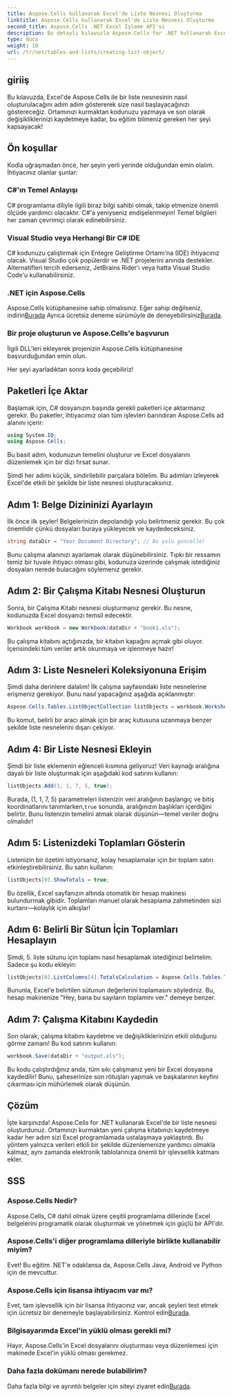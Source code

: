 ```yaml
---
title: Aspose.Cells kullanarak Excel'de Liste Nesnesi Oluşturma
linktitle: Aspose.Cells kullanarak Excel'de Liste Nesnesi Oluşturma
second_title: Aspose.Cells .NET Excel İşleme API'si
description: Bu detaylı kılavuzla Aspose.Cells for .NET kullanarak Excel'de bir liste nesnesi oluşturun. Kolay veri yönetimi ve hesaplamalarda ustalaşın.
type: docs
weight: 10
url: /tr/net/tables-and-lists/creating-list-object/
---
```

## giriiş

Bu kılavuzda, Excel'de Aspose.Cells ile bir liste nesnesinin nasıl oluşturulacağını adım adım göstererek size nasıl başlayacağınızı göstereceğiz. Ortamınızı kurmaktan kodunuzu yazmaya ve son olarak değişikliklerinizi kaydetmeye kadar, bu eğitim bilmeniz gereken her şeyi kapsayacak!

## Ön koşullar

Kodla uğraşmadan önce, her şeyin yerli yerinde olduğundan emin olalım. İhtiyacınız olanlar şunlar:

### C#'ın Temel Anlayışı
C# programlama diliyle ilgili biraz bilgi sahibi olmak, takip etmenize önemli ölçüde yardımcı olacaktır. C#'a yeniyseniz endişelenmeyin! Temel bilgileri her zaman çevrimiçi olarak edinebilirsiniz.

### Visual Studio veya Herhangi Bir C# IDE
C# kodunuzu çalıştırmak için Entegre Geliştirme Ortamı'na (IDE) ihtiyacınız olacak. Visual Studio çok popülerdir ve .NET projelerini anında destekler. Alternatifleri tercih ederseniz, JetBrains Rider'ı veya hatta Visual Studio Code'u kullanabilirsiniz.

### .NET için Aspose.Cells
 Aspose.Cells kütüphanesine sahip olmalısınız. Eğer sahip değilseniz, indirin[Burada](https://releases.aspose.com/cells/net/) Ayrıca ücretsiz deneme sürümüyle de deneyebilirsiniz[Burada](https://releases.aspose.com/).

### Bir proje oluşturun ve Aspose.Cells'e başvurun
İlgili DLL'leri ekleyerek projenizin Aspose.Cells kütüphanesine başvurduğundan emin olun.

Her şeyi ayarladıktan sonra koda geçebiliriz!

## Paketleri İçe Aktar

Başlamak için, C# dosyanızın başında gerekli paketleri içe aktarmanız gerekir. Bu paketler, ihtiyacımız olan tüm işlevleri barındıran Aspose.Cells ad alanını içerir:

```csharp
using System.IO;
using Aspose.Cells;
```

Bu basit adım, kodunuzun temelini oluşturur ve Excel dosyalarını düzenlemek için bir dizi fırsat sunar.

Şimdi her adımı küçük, sindirilebilir parçalara bölelim. Bu adımları izleyerek Excel'de etkili bir şekilde bir liste nesnesi oluşturacaksınız.

## Adım 1: Belge Dizininizi Ayarlayın

İlk önce ilk şeyler! Belgelerinizin depolandığı yolu belirtmeniz gerekir. Bu çok önemlidir çünkü dosyaları buraya yükleyecek ve kaydedeceksiniz. 

```csharp
string dataDir = "Your Document Directory"; // Bu yolu güncelle!
```

Bunu çalışma alanınızı ayarlamak olarak düşünebilirsiniz. Tıpkı bir ressamın temiz bir tuvale ihtiyacı olması gibi, kodunuza üzerinde çalışmak istediğiniz dosyaları nerede bulacağını söylemeniz gerekir.

## Adım 2: Bir Çalışma Kitabı Nesnesi Oluşturun

Sonra, bir Çalışma Kitabı nesnesi oluşturmanız gerekir. Bu nesne, kodunuzda Excel dosyanızı temsil edecektir. 

```csharp
Workbook workbook = new Workbook(dataDir + "book1.xls");
```

Bu çalışma kitabını açtığınızda, bir kitabın kapağını açmak gibi oluyor. İçerisindeki tüm veriler artık okunmaya ve işlenmeye hazır!

## Adım 3: Liste Nesneleri Koleksiyonuna Erişim

Şimdi daha derinlere dalalım! İlk çalışma sayfasındaki liste nesnelerine erişmeniz gerekiyor. Bunu nasıl yapacağınız aşağıda açıklanmıştır:

```csharp
Aspose.Cells.Tables.ListObjectCollection listObjects = workbook.Worksheets[0].ListObjects;
```

Bu komut, belirli bir aracı almak için bir araç kutusuna uzanmaya benzer şekilde liste nesnelerini dışarı çekiyor. 

## Adım 4: Bir Liste Nesnesi Ekleyin

Şimdi bir liste eklemenin eğlenceli kısmına geliyoruz! Veri kaynağı aralığına dayalı bir liste oluşturmak için aşağıdaki kod satırını kullanın:

```csharp
listObjects.Add(1, 1, 7, 5, true);
```

 Burada, (1, 1, 7, 5) parametreleri listenizin veri aralığının başlangıç ve bitiş koordinatlarını tanımlarken,`true` sonunda, aralığınızın başlıkları içerdiğini belirtir. Bunu listenizin temelini atmak olarak düşünün—temel veriler doğru olmalıdır!

## Adım 5: Listenizdeki Toplamları Gösterin

Listenizin bir özetini istiyorsanız, kolay hesaplamalar için bir toplam satırı etkinleştirebilirsiniz. Bu satırı kullanın:

```csharp
listObjects[0].ShowTotals = true;
```

Bu özellik, Excel sayfanızın altında otomatik bir hesap makinesi bulundurmak gibidir. Toplamları manuel olarak hesaplama zahmetinden sizi kurtarır—kolaylık için alkışlar!

## Adım 6: Belirli Bir Sütun İçin Toplamları Hesaplayın

Şimdi, 5. liste sütunu için toplamı nasıl hesaplamak istediğinizi belirtelim. Sadece şu kodu ekleyin:

```csharp
listObjects[0].ListColumns[4].TotalsCalculation = Aspose.Cells.Tables.TotalsCalculation.Sum; 
```

Bununla, Excel'e belirtilen sütunun değerlerini toplamasını söylediniz. Bu, hesap makinenize "Hey, bana bu sayıların toplamını ver." demeye benzer.

## Adım 7: Çalışma Kitabını Kaydedin

Son olarak, çalışma kitabını kaydetme ve değişikliklerinizin etkili olduğunu görme zamanı! Bu kod satırını kullanın:

```csharp
workbook.Save(dataDir + "output.xls");
```

Bu kodu çalıştırdığınız anda, tüm sıkı çalışmanız yeni bir Excel dosyasına kaydedilir! Bunu, şaheserinize son rötuşları yapmak ve başkalarının keyfini çıkarması için mühürlemek olarak düşünün.

## Çözüm

İşte karşınızda! Aspose.Cells for .NET kullanarak Excel'de bir liste nesnesi oluşturdunuz. Ortamınızı kurmaktan yeni çalışma kitabınızı kaydetmeye kadar her adım sizi Excel programlamada ustalaşmaya yaklaştırdı. Bu yöntem yalnızca verileri etkili bir şekilde düzenlemenize yardımcı olmakla kalmaz, aynı zamanda elektronik tablolarınıza önemli bir işlevsellik katmanı ekler.

## SSS

### Aspose.Cells Nedir?  
Aspose.Cells, C# dahil olmak üzere çeşitli programlama dillerinde Excel belgelerini programatik olarak oluşturmak ve yönetmek için güçlü bir API'dir.

### Aspose.Cells'i diğer programlama dilleriyle birlikte kullanabilir miyim?  
Evet! Bu eğitim .NET'e odaklansa da, Aspose.Cells Java, Android ve Python için de mevcuttur.

### Aspose.Cells için lisansa ihtiyacım var mı?  
 Evet, tam işlevsellik için bir lisansa ihtiyacınız var, ancak şeyleri test etmek için ücretsiz bir denemeyle başlayabilirsiniz. Kontrol edin[Burada](https://releases.aspose.com/).

### Bilgisayarımda Excel'in yüklü olması gerekli mi?  
Hayır, Aspose.Cells'in Excel dosyalarını oluşturması veya düzenlemesi için makinede Excel'in yüklü olması gerekmez.

### Daha fazla dokümanı nerede bulabilirim?  
 Daha fazla bilgi ve ayrıntılı belgeler için siteyi ziyaret edin[Burada](https://reference.aspose.com/cells/net/).